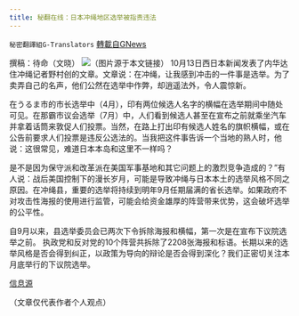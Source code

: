 ```yaml
---
title: 秘翻在线：日本冲绳地区选举被指责违法
---
```

`秘密翻譯組G-Translators` [轉載自GNews](https://gnews.org/zh-hans/1590843/)

撰稿：待命（文晓）
![](https://assets.gnews.org/wp-content/uploads/2021/10/画像1-10.png)（图片源于本文链接）
10月13日西日本新闻发表了内华达住冲绳记者野村创的文章。文章说：在冲绳，让我感到冲击的一件事是选举。为了卖弄自己的名声，他们公然在选举中作弊，却逍遥法外，令人震惊新。

在うるま市的市长选举中（4月），印有两位候选人名字的横幅在选举期间中随处可见。在那霸市议会选举（7月）中，人们看到候选人甚至在宣布之前就乘坐汽车并拿着话筒来敦促人们投票。当然，在路上打出印有候选人姓名的旗帜横幅，或在公告前要求人们投票是违反公选法的。当我把这件事告诉一个当地的熟人时，他说：这很常见，难道日本本岛和这里不一样吗？

是不是因为保守派和改革派在美国军事基地和其它问题上的激烈竞争造成的？”有人说：战后美国控制下的漫长岁月，可能是导致冲绳与日本本土的选举风格不同之原因。在冲绳县，重要的选举将持续到明年9月任期届满的省长选举。如果政府不对攻击性海报的使用进行监管，可能会给资金雄厚的阵营带来优势，这会破坏选举的公平性。

自9月以来，县选举委员会已两次下令拆除海报和横幅，第一次是在宣布下议院选举之前。 执政党和反对党的10个阵营共拆除了2208张海报和标语。长期以来的选举风格是否会得到纠正，以政策为导向的辩论是否会得到深化？我们正密切关注本月底举行的下议院选举。

[信息源](https://news.yahoo.co.jp/articles/d7ba17e80bd563eda88896af3bdcc87ce98eb08f)

（文章仅代表作者个人观点）
